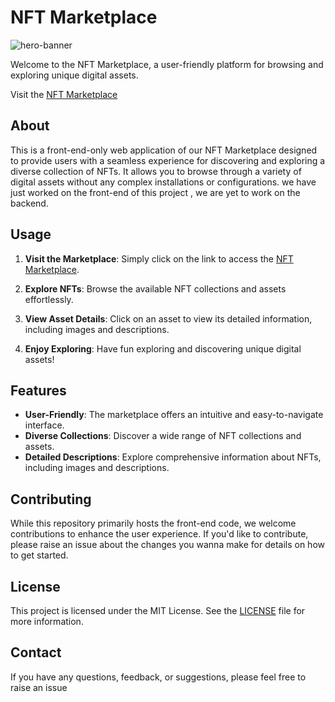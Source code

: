 # NFT Marketplace

![hero-banner](https://github.com/PulsatingGenius/marketplace/assets/69569434/256a7f3d-d060-47e5-bf89-43c5ad637deb)



Welcome to the NFT Marketplace, a user-friendly platform for browsing and exploring unique digital assets.

Visit the [NFT Marketplace](https://innov8ion-odessy.github.io/marketplace/marketplace.html)

## About

This is a front-end-only web application of our NFT Marketplace  designed to provide users with a seamless experience for discovering and exploring a diverse collection of NFTs. It allows you to browse through a variety of digital assets without any complex installations or configurations. we have just worked on the front-end of this project , we are yet to work on the backend.

## Usage

1. **Visit the Marketplace**: Simply click on the link to access the [NFT Marketplace](https://innov8ion-odessy.github.io/marketplace/marketplace.html).

2. **Explore NFTs**: Browse the available NFT collections and assets effortlessly.

3. **View Asset Details**: Click on an asset to view its detailed information, including images and descriptions.

4. **Enjoy Exploring**: Have fun exploring and discovering unique digital assets!

## Features

- **User-Friendly**: The marketplace offers an intuitive and easy-to-navigate interface.
- **Diverse Collections**: Discover a wide range of NFT collections and assets.
- **Detailed Descriptions**: Explore comprehensive information about NFTs, including images and descriptions.

## Contributing

While this repository primarily hosts the front-end code, we welcome contributions to enhance the user experience. If you'd like to contribute, please raise an issue about the changes you wanna make for details on how to get started.

## License

This project is licensed under the MIT License. See the [LICENSE](LICENSE) file for more information.

## Contact

If you have any questions, feedback, or suggestions, please feel free to raise an issue


